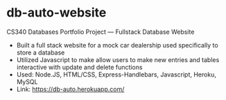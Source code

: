 # db-auto-website

CS340 Databases Portfolio Project — Fullstack Database Website

- Built a full stack website for a mock car dealership used specifically to store a database
- Utilized Javascript to make allow users to make new entries and tables interactive with update and delete functions
- Used: Node.JS, HTML/CSS, Express-Handlebars, Javascript, Heroku, MySQL
- Link: https://db-auto.herokuapp.com/
